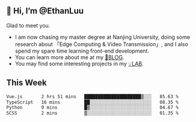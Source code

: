 ## 👋 Hi, I’m @EthanLuu

Glad to meet you.

- I am now chasing my master degree at Nanjing University, doing some research about 「Edge Computing & Video Transmission」, and I also spend my spare time learning front-end development.
- You can learn more about me at my [📝BLOG](https://blog.ethanloo.cn).
- You may find some interesting projects in my [💡LAB](https://lab.ethanloo.cn).

## This Week
<!--START_SECTION:waka-->

```txt
Vue.js       2 hrs 51 mins   █████████████████████▒░░░   85.63 %
TypeScript   16 mins         ██░░░░░░░░░░░░░░░░░░░░░░░   08.35 %
Python       9 mins          █▒░░░░░░░░░░░░░░░░░░░░░░░   04.67 %
SCSS         2 mins          ▒░░░░░░░░░░░░░░░░░░░░░░░░   01.35 %
```

<!--END_SECTION:waka-->
